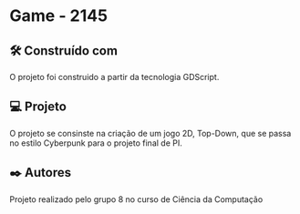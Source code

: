 
# Game - 2145




## 🛠️ Construído com

O projeto foi construido a partir da tecnologia GDScript.




## 💻 Projeto

O projeto se consinste na criação de um jogo 2D, Top-Down, que se passa no estilo Cyberpunk para o projeto final de PI.


  

## ✒️ Autores

Projeto realizado pelo grupo 8 no curso de Ciência da Computação


